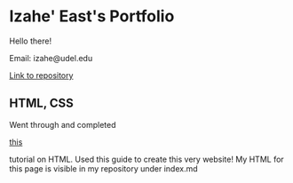 <html>
    <head>
    </head>
    <body>
        <!-- Top -->
        <h1>Izahe' East's Portfolio</h1>
        <p>Hello there!</p>
        <p>Email: izahe@udel.edu</p>
        <a href = "https://github.com/Izahe/Portfolio"> Link to repository </a>
        <h2>HTML, CSS</h2>
        <p> Went through and completed </p>
        <a href = "https://runestone.academy/runestone/books/published/webfundamentals/HTML/toctree.html"> this </a>
        <p> tutorial on HTML. Used this guide to create this very website! My HTML for this page is visible in my repository under index.md </p>
    </body>
</html>
